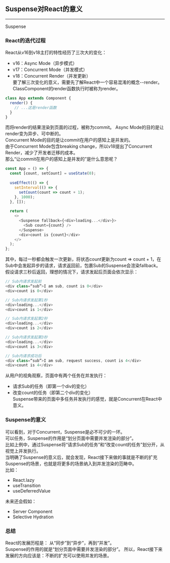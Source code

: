 ## Suspense对React的意义
---
Suspense
### React的迭代过程
React从v16到v18主打的特性经历了三次大的变化：
+ v16：Async Mode（异步模式）
+ v17：Concurrent Mode（并发模式）
+ v18：Concurrent Render（并发更新）  
要了解三次变化的意义，需要先了解React中一个容易混淆的概念--render。
ClassComponent的render函数执行时被称为render。
```js
class App extends Component {
  render() {
    // ...这是render函数
  }
}
```
而将render的结果渲染到页面的过程，被称为commit。
Async Mode的目的是让render变为异步、可中断的。  
Concurrent Mode的目的是让commit在用户的感知上是并发的。  
由于Concurrent Mode包含breaking change，所以v18提出了Concurrent Render，减少了开发者迁移的成本。  
那么“让commit在用户的感知上是并发的”是什么意思呢？  
```js
const App = () => {
  const [count, setCount] = useState(0);
  
  useEffect(() => {
    setInterval(() => {
      setCount(count => count + 1);
    }, 1000);
  }, []);
  
  return (
    <>
      <Suspense fallback={<div>loading...</div>}>
        <Sub count={count} />
      </Suspense>
      <div>count is {count}</div>
    </>
  );
};
```
其中，每过一秒都会触发一次更新，将状态count更新为count => count + 1，在Sub中会发起异步的请求，请求返回前，包裹Sub的Suspense会渲染fallback。  
假设请求三秒后返回，理想的情况下，请求发起后页面会依次显示：
```js
// Sub内请求发起前
<div class=“sub”>I am sub, count is 0</div>
<div>count is 0</div>

// Sub内请求发起第1秒
<div>loading...</div>
<div>count is 1</div>

// Sub内请求发起第2秒
<div>loading...</div>
<div>count is 2</div>

// Sub内请求发起第3秒
<div>loading...</div>
<div>count is 3</div>

// Sub内请求成功后
<div class=“sub”>I am sub, request success, count is 4</div>
<div>count is 4</div>
```
从用户的视角观察，页面中有两个任务在并发执行：
+ 请求Sub的任务（即第一个div的变化）
+ 改变count的任务（即第二个div的变化）  
Suspense带来的页面中多任务并发执行的感觉，就是Concurrent在React中意义。  
### Suspense的意义
可以看到，对于Concurrent，Suspense是必不可少的一环。  
可以任务，Suspense的作用是“划分页面中需要并发渲染的部分”。  
比如上例中，通过Suspense将“请求Sub的任务”和“改变count的任务”划分开，从视觉上并发执行。  
当明确了Suspense的意义后，就会发现，React接下来做的事就是不断的扩充Suspense的场景，也就是将更多的场景纳入到并发渲染的范畴中。  
比如：
+ React.lazy
+ useTransition
+ useDeferredValue  

未来还会假如：
+ Server Component
+ Selective Hydration  

### 总结
React的发展历程是： 从“同步”到“异步”，再到“并发”。  
Suspense的作用的就是“划分页面中需要并发渲染的部分”。
所以，React接下来发展的方向应该是：不断的扩充可以使用并发的场景。


